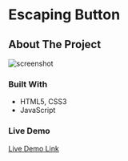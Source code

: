 # Escaping Button

## About The Project

![screenshot](Assets/Screenshot1.png)

### Built With

- HTML5, CSS3
- JavaScript

### Live Demo

[Live Demo Link]()
